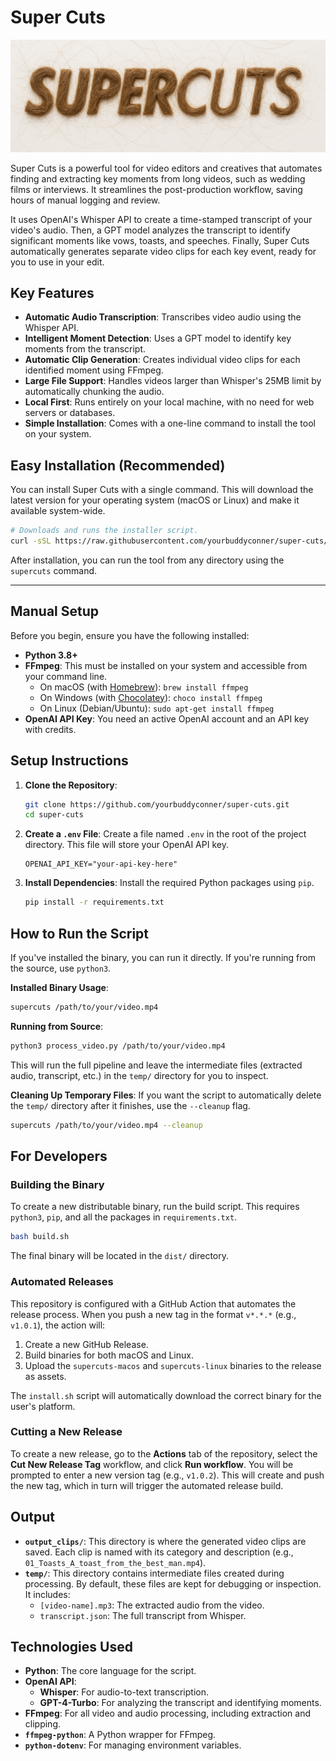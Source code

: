 # Super Cuts

![Super Cuts](./hero.png)

Super Cuts is a powerful tool for video editors and creatives that automates finding and extracting key moments from long videos, such as wedding films or interviews. It streamlines the post-production workflow, saving hours of manual logging and review.

It uses OpenAI's Whisper API to create a time-stamped transcript of your video's audio. Then, a GPT model analyzes the transcript to identify significant moments like vows, toasts, and speeches. Finally, Super Cuts automatically generates separate video clips for each key event, ready for you to use in your edit.

## Key Features

-   **Automatic Audio Transcription**: Transcribes video audio using the Whisper API.
-   **Intelligent Moment Detection**: Uses a GPT model to identify key moments from the transcript.
-   **Automatic Clip Generation**: Creates individual video clips for each identified moment using FFmpeg.
-   **Large File Support**: Handles videos larger than Whisper's 25MB limit by automatically chunking the audio.
-   **Local First**: Runs entirely on your local machine, with no need for web servers or databases.
-   **Simple Installation**: Comes with a one-line command to install the tool on your system.

## Easy Installation (Recommended)

You can install Super Cuts with a single command. This will download the latest version for your operating system (macOS or Linux) and make it available system-wide.

```bash
# Downloads and runs the installer script.
curl -sSL https://raw.githubusercontent.com/yourbuddyconner/super-cuts/main/install.sh | sudo bash
```

After installation, you can run the tool from any directory using the `supercuts` command.

---

## Manual Setup

Before you begin, ensure you have the following installed:

-   **Python 3.8+**
-   **FFmpeg**: This must be installed on your system and accessible from your command line.
    -   On macOS (with [Homebrew](https://brew.sh/)): `brew install ffmpeg`
    -   On Windows (with [Chocolatey](https://chocolatey.org/)): `choco install ffmpeg`
    -   On Linux (Debian/Ubuntu): `sudo apt-get install ffmpeg`
-   **OpenAI API Key**: You need an active OpenAI account and an API key with credits.

## Setup Instructions

1.  **Clone the Repository**:
    ```bash
    git clone https://github.com/yourbuddyconner/super-cuts.git
    cd super-cuts
    ```

2.  **Create a `.env` File**:
    Create a file named `.env` in the root of the project directory. This file will store your OpenAI API key.
    ```
    OPENAI_API_KEY="your-api-key-here"
    ```

3.  **Install Dependencies**:
    Install the required Python packages using `pip`.
    ```bash
    pip install -r requirements.txt
    ```

## How to Run the Script

If you've installed the binary, you can run it directly. If you're running from the source, use `python3`.

**Installed Binary Usage**:
```bash
supercuts /path/to/your/video.mp4
```

**Running from Source**:
```bash
python3 process_video.py /path/to/your/video.mp4
```

This will run the full pipeline and leave the intermediate files (extracted audio, transcript, etc.) in the `temp/` directory for you to inspect.

**Cleaning Up Temporary Files**:
If you want the script to automatically delete the `temp/` directory after it finishes, use the `--cleanup` flag.

```bash
supercuts /path/to/your/video.mp4 --cleanup
```

## For Developers

### Building the Binary

To create a new distributable binary, run the build script. This requires `python3`, `pip`, and all the packages in `requirements.txt`.

```bash
bash build.sh
```

The final binary will be located in the `dist/` directory.

### Automated Releases

This repository is configured with a GitHub Action that automates the release process. When you push a new tag in the format `v*.*.*` (e.g., `v1.0.1`), the action will:

1.  Create a new GitHub Release.
2.  Build binaries for both macOS and Linux.
3.  Upload the `supercuts-macos` and `supercuts-linux` binaries to the release as assets.

The `install.sh` script will automatically download the correct binary for the user's platform.

### Cutting a New Release

To create a new release, go to the **Actions** tab of the repository, select the **Cut New Release Tag** workflow, and click **Run workflow**. You will be prompted to enter a new version tag (e.g., `v1.0.2`). This will create and push the new tag, which in turn will trigger the automated release build.

## Output

-   **`output_clips/`**: This directory is where the generated video clips are saved. Each clip is named with its category and description (e.g., `01_Toasts_A_toast_from_the_best_man.mp4`).
-   **`temp/`**: This directory contains intermediate files created during processing. By default, these files are kept for debugging or inspection. It includes:
    -   `[video-name].mp3`: The extracted audio from the video.
    -   `transcript.json`: The full transcript from Whisper.

## Technologies Used

-   **Python**: The core language for the script.
-   **OpenAI API**:
    -   **Whisper**: For audio-to-text transcription.
    -   **GPT-4-Turbo**: For analyzing the transcript and identifying moments.
-   **FFmpeg**: For all video and audio processing, including extraction and clipping.
-   **`ffmpeg-python`**: A Python wrapper for FFmpeg.
-   **`python-dotenv`**: For managing environment variables. 